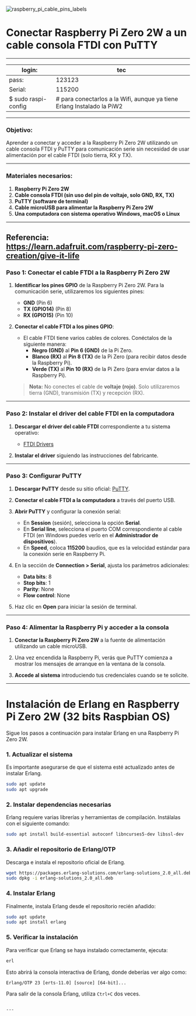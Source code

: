 
![raspberry_pi_cable_pins_labels](https://github.com/user-attachments/assets/d9c8d283-a2ca-442d-877f-35c2c8269f84)


# Conectar Raspberry Pi Zero 2W a un cable consola FTDI con PuTTY


---
| login:               | tec                                                                    |
|----------------------|------------------------------------------------------------------------|
| pass:                | 123123                                                                 |
| Serial:              | 115200                                                                 |
| $ sudo raspi-config  | # para conectarlos a la Wifi, aunque ya tiene Erlang Instalado la PiW2 |

---
### **Objetivo:**
Aprender a conectar y acceder a la Raspberry Pi Zero 2W utilizando un cable consola FTDI y PuTTY para comunicación serie sin necesidad de usar alimentación por el cable FTDI (solo tierra, RX y TX).

---

### **Materiales necesarios:**
1. **Raspberry Pi Zero 2W**
2. **Cable consola FTDI (sin uso del pin de voltaje, solo GND, RX, TX)**
3. **PuTTY (software de terminal)**
4. **Cable microUSB para alimentar la Raspberry Pi Zero 2W**
5. **Una computadora con sistema operativo Windows, macOS o Linux**

---
Referencia: https://learn.adafruit.com/raspberry-pi-zero-creation/give-it-life
---

### **Paso 1: Conectar el cable FTDI a la Raspberry Pi Zero 2W**

1. **Identificar los pines GPIO** de la Raspberry Pi Zero 2W. Para la comunicación serie, utilizaremos los siguientes pines:
   - **GND** (Pin 6)
   - **TX (GPIO14)** (Pin 8)
   - **RX (GPIO15)** (Pin 10)

2. **Conectar el cable FTDI a los pines GPIO**:
   - El cable FTDI tiene varios cables de colores. Conéctalos de la siguiente manera:
     - **Negro (GND)** al **Pin 6 (GND)** de la Pi Zero.
     - **Blanco (RX)** al **Pin 8 (TX)** de la Pi Zero (para recibir datos desde la Raspberry Pi).
     - **Verde (TX)** al **Pin 10 (RX)** de la Pi Zero (para enviar datos a la Raspberry Pi).

   > **Nota:** No conectes el cable de **voltaje (rojo)**. Solo utilizaremos tierra (GND), transmisión (TX) y recepción (RX).

---

### **Paso 2: Instalar el driver del cable FTDI en la computadora**

1. **Descargar el driver del cable FTDI** correspondiente a tu sistema operativo:
   - [FTDI Drivers](https://ftdichip.com/drivers/)

2. **Instalar el driver** siguiendo las instrucciones del fabricante.

---

### **Paso 3: Configurar PuTTY**

1. **Descargar PuTTY** desde su sitio oficial: [PuTTY](https://www.putty.org/).

2. **Conectar el cable FTDI a la computadora** a través del puerto USB.

3. **Abrir PuTTY** y configurar la conexión serial:
   - En **Session** (sesión), selecciona la opción **Serial**.
   - En **Serial line**, selecciona el puerto COM correspondiente al cable FTDI (en Windows puedes verlo en el **Administrador de dispositivos**).
   - En **Speed**, coloca **115200** baudios, que es la velocidad estándar para la conexión serie en Raspberry Pi.

4. En la sección de **Connection > Serial**, ajusta los parámetros adicionales:
   - **Data bits**: 8
   - **Stop bits**: 1
   - **Parity**: None
   - **Flow control**: None

5. Haz clic en **Open** para iniciar la sesión de terminal.

---

### **Paso 4: Alimentar la Raspberry Pi y acceder a la consola**

1. **Conectar la Raspberry Pi Zero 2W** a la fuente de alimentación utilizando un cable microUSB.

2. Una vez encendida la Raspberry Pi, verás que PuTTY comienza a mostrar los mensajes de arranque en la ventana de la consola.

3. **Accede al sistema** introduciendo tus credenciales cuando se te solicite.


---


# Instalación de Erlang en Raspberry Pi Zero 2W (32 bits Raspbian OS)

Sigue los pasos a continuación para instalar Erlang en una Raspberry Pi Zero 2W.

### 1. Actualizar el sistema
Es importante asegurarse de que el sistema esté actualizado antes de instalar Erlang.

```bash
sudo apt update
sudo apt upgrade
```

### 2. Instalar dependencias necesarias
Erlang requiere varias librerías y herramientas de compilación. Instálalas con el siguiente comando:

```bash
sudo apt install build-essential autoconf libncurses5-dev libssl-dev
```

### 3. Añadir el repositorio de Erlang/OTP
Descarga e instala el repositorio oficial de Erlang.

```bash
wget https://packages.erlang-solutions.com/erlang-solutions_2.0_all.deb
sudo dpkg -i erlang-solutions_2.0_all.deb
```

### 4. Instalar Erlang
Finalmente, instala Erlang desde el repositorio recién añadido:

```bash
sudo apt update
sudo apt install erlang
```

### 5. Verificar la instalación
Para verificar que Erlang se haya instalado correctamente, ejecuta:

```bash
erl
```

Esto abrirá la consola interactiva de Erlang, donde deberías ver algo como:

```
Erlang/OTP 23 [erts-11.0] [source] [64-bit]...
```

Para salir de la consola Erlang, utiliza `Ctrl+C` dos veces.
```

---
